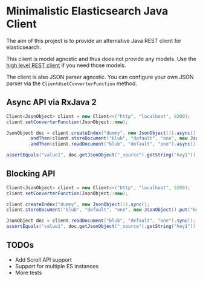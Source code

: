 # Minimalistic Elasticsearch Java Client

The aim of this project is to provide an alternative Java REST client for elasticsearch.

This client is model agnostic and thus does not provide any models. Use the [high level REST client](https://www.elastic.co/guide/en/elasticsearch/client/java-rest/master/java-rest-high.html) if you need those models.

The client is also JSON parser agnostic. You can configure your own JSON parser via the `Client#setConverterFunction` method.

## Async API via RxJava 2

```java
Client<JsonObject> client = new Client<>("http", "localhost", 9200);
client.setConverterFunction(JsonObject::new);

JsonObject doc = client.createIndex("dummy", new JsonObject()).async().toCompletable()
        .andThen(client.storeDocument("blub", "default", "one", new JsonObject().put("key1", "value1"))).async().toCompletable()
        .andThen(client.readDocument("blub", "default", "one").async()).blockingGet();

assertEquals("value1", doc.getJsonObject("_source").getString("key1"));
```

## Blocking API

```java
Client<JsonObject> client = new Client<>("http", "localhost", 9200);
client.setConverterFunction(JsonObject::new);

client.createIndex("dummy", new JsonObject()).sync();
client.storeDocument("blub", "default", "one", new JsonObject().put("key1", "value1")).sync();

JsonObject doc = client.readDocument("blub", "default", "one").sync();
assertEquals("value1", doc.getJsonObject("_source").getString("key1"));
```

## TODOs

* Add Scroll API support 
* Support for multiple ES instances
* More tests